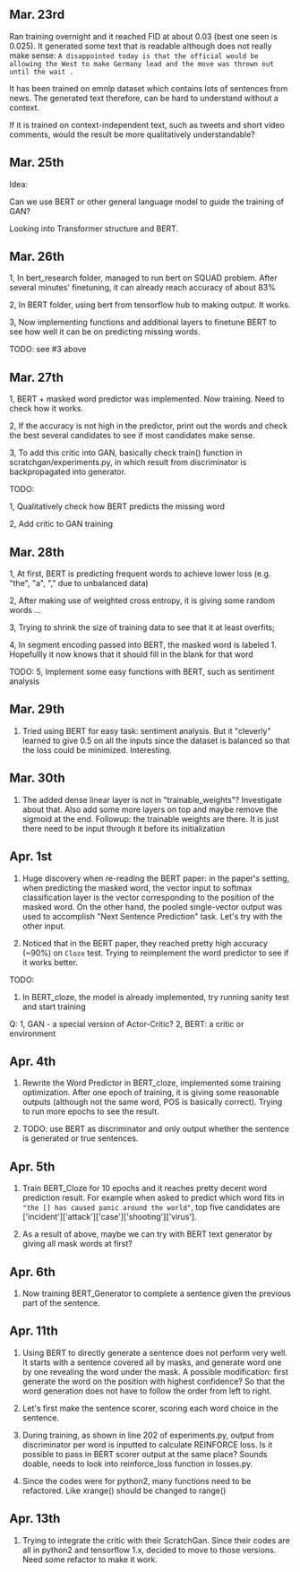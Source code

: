 ## Mar. 23rd
Ran training overnight and it reached FID at about 0.03 (best one seen is 0.025). It generated some text that is readable although does not really make sense:
`A disappointed today is that the official would be allowing the West to make Germany lead and the move was thrown out until the wait .`

It has been trained on emnlp dataset which contains lots of sentences from news. The generated text therefore, can be hard to understand without a context.

If it is trained on context-independent text, such as tweets and short video comments, would the result be more qualitatively understandable?


## Mar. 25th
Idea:

Can we use BERT or other general language model to guide the training of GAN?

Looking into Transformer structure and BERT.

## Mar. 26th
1, In bert_research folder, managed to run bert on SQUAD problem. After several minutes' finetuning, it can already reach accuracy of about 83%

2, In BERT folder, using bert from tensorflow hub to making output. It works.

3, Now implementing functions and additional layers to finetune BERT to see how well it can be on predicting missing words.

TODO:
see #3 above

## Mar. 27th
1, BERT + masked word predictor was implemented. Now training. Need to check how it works.

2, If the accuracy is not high in the predictor, print out the words and check the best several candidates to see if most candidates make sense.

3, To add this critic into GAN, basically check train() function in scratchgan/experiments.py, in which result from discriminator is backpropagated into generator.

TODO:

1, Qualitatively check how BERT predicts the missing word

2, Add critic to GAN training

## Mar. 28th
1, At first, BERT is predicting frequent words to achieve lower loss (e.g. "the", "a", "," due to unbalanced data)

2, After making use of weighted cross entropy, it is giving some random words ... 

3, Trying to shrink the size of training data to see that it at least overfits; 

4, In segment encoding passed into BERT, the masked word is labeled 1. Hopefullly it now knows that it should fill in the blank for that word

TODO:
5, Implement some easy functions with BERT, such as sentiment analysis

## Mar. 29th
1. Tried using BERT for easy task: sentiment analysis. But it "cleverly" learned to give 0.5 on all the inputs since the dataset is balanced so that the loss could be minimized. Interesting.

## Mar. 30th
1. The added dense linear layer is not in "trainable_weights"? Investigate about that. Also add some more layers on top and maybe remove the sigmoid at the end.
Followup: the trainable weights are there. It is just there need to be input through it before its initialization

## Apr. 1st
1. Huge discovery when re-reading the BERT paper: in the paper's setting, when predicting the masked word, the vector input to softmax classification layer is the vector corresponding to the position of the masked word. On the other hand, the pooled single-vector output was used to accomplish "Next Sentence Prediction" task. Let's try with the other input.

2. Noticed that in the BERT paper, they reached pretty high accuracy (~90%) on `Cloze` test. Trying to reimplement the word predictor to see if it works better.

TODO:
1. In BERT_cloze, the model is already implemented, try running sanity test and start training

Q:
1, GAN - a special version of Actor-Critic?
2, BERT: a critic or environment

## Apr. 4th
1. Rewrite the Word Predictor in BERT_cloze, implemented some training optimization. After one epoch of training, it is giving some reasonable outputs (although not the same word, POS is basically correct). Trying to run more epochs to see the result.

2. TODO: use BERT as discriminator and only output whether the sentence is generated or true sentences.

## Apr. 5th
1. Train BERT_Cloze for 10 epochs and it reaches pretty decent word prediction result. For example when asked to predict which word fits in `"the [] has caused panic around the world"`, top five candidates are ['incident']['attack']['case']['shooting']['virus'].

2. As a result of above, maybe we can try with BERT text generator by giving all mask words at first?

## Apr. 6th 
1. Now training BERT_Generator to complete a sentence given the previous part of the sentence.

## Apr. 11th
1. Using BERT to directly generate a sentence does not perform very well. It starts with a sentence covered all by masks, and generate word one by one revealing the word under the mask. A possible modification: first generate the word on the position with highest confidence? So that the word generation does not have to follow the order from left to right.

2. Let's first make the sentence scorer, scoring each word choice in the sentence.

3. During training, as shown in line 202 of experiments.py, output from discriminator per word is inputted to calculate REINFORCE loss. Is it possible to pass in BERT scorer output at the same place?
Sounds doable, needs to look into reinforce_loss function in losses.py.

4. Since the codes were for python2, many functions need to be refactored. Like xrange() should be changed to range()

## Apr. 13th
1. Trying to integrate the critic with their ScratchGan. Since their codes are all in python2 and tensorflow 1.x, decided to move to those versions. Need some refactor to make it work.